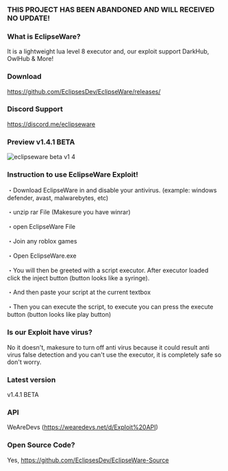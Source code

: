 ### THIS PROJECT HAS BEEN ABANDONED AND WILL RECEIVED NO UPDATE!

### What is EclipseWare?
It is a lightweight lua level 8 executor and, 
our exploit support DarkHub, OwlHub & More!

### Download
https://github.com/EclipsesDev/EclipseWare/releases/

### Discord Support
https://discord.me/eclipseware

### Preview v1.4.1 BETA

![eclipseware beta v1 4](https://user-images.githubusercontent.com/99494277/185900591-0e64b229-6a81-4499-a3e1-37d32e8b0a22.png)

### Instruction to use EclipseWare Exploit!

・Download EclipseWare in and disable your antivirus. (example: windows defender, avast, malwarebytes, etc)

・unzip rar File (Makesure you have winrar)

・open EclipseWare File

・Join any roblox games

・Open EclipseWare.exe

・You will then be greeted with a script executor. After executor loaded click the inject button (button looks like a syringe).

・And then paste your script at the current textbox

・Then you can execute the script, to execute you can press the execute button (button looks like play button)

### Is our Exploit have virus?
No it doesn't, makesure to turn off anti virus because it could result
anti virus false detection and you can't use the executor, it is completely
safe so don't worry.

### Latest version
v1.4.1 BETA

### API
WeAreDevs (https://wearedevs.net/d/Exploit%20API)

### Open Source Code?
Yes, https://github.com/EclipsesDev/EclipseWare-Source
